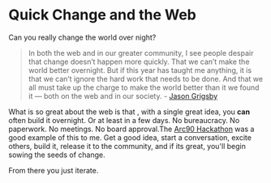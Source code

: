 # Quick Change and the Web

Can you really change the world over night?

> In both the web and in our greater community, I see people despair that change doesn’t happen more quickly. That we can’t make the world better overnight. But if this year has taught me anything, it is that we can’t ignore the hard work that needs to be done. And that we all must take up the charge to make the world better than it we found it — both on the web and in our society. - [Jason Grigsby](http://alistapart.com/article/what-we-learned-in-2012)

What is so great about the web is that , with a single great idea, you **can** often build it overnight. Or at least in a few days. No bureaucracy. No paperwork. No meetings. No board approval.The [Arc90 Hackathon](http://lab.arc90.com/hackathon/2012/) was a good example of this to me.  Get a good idea, start a conversation, excite others, build it, release it to the community, and if its great, you'll begin sowing the seeds of change.

From there you just iterate.
